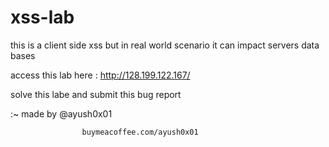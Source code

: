 # xss-lab
this is a client side xss but in real world scenario it can impact servers data bases 

access this lab here :   http://128.199.122.167/

solve this labe and submit this bug report                                         


:~ made by @ayush0x01

                    buymeacoffee.com/ayush0x01                

